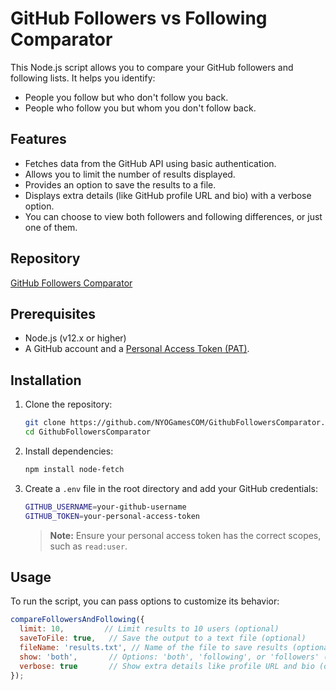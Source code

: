 # GitHub Followers vs Following Comparator

This Node.js script allows you to compare your GitHub followers and following lists. It helps you identify:
- People you follow but who don't follow you back.
- People who follow you but whom you don't follow back.

## Features
- Fetches data from the GitHub API using basic authentication.
- Allows you to limit the number of results displayed.
- Provides an option to save the results to a file.
- Displays extra details (like GitHub profile URL and bio) with a verbose option.
- You can choose to view both followers and following differences, or just one of them.

## Repository
[GitHub Followers Comparator](https://github.com/NYOGamesCOM/GithubFollowersComparator.git)

## Prerequisites
- Node.js (v12.x or higher)
- A GitHub account and a [Personal Access Token (PAT)](https://docs.github.com/en/github/authenticating-to-github/creating-a-personal-access-token).

## Installation

1. Clone the repository:

    ```bash
    git clone https://github.com/NYOGamesCOM/GithubFollowersComparator.git
    cd GithubFollowersComparator
    ```

2. Install dependencies:

    ```bash
    npm install node-fetch
    ```

3. Create a `.env` file in the root directory and add your GitHub credentials:

    ```bash
    GITHUB_USERNAME=your-github-username
    GITHUB_TOKEN=your-personal-access-token
    ```

    > **Note:** Ensure your personal access token has the correct scopes, such as `read:user`.

## Usage

To run the script, you can pass options to customize its behavior:

```js
compareFollowersAndFollowing({
  limit: 10,         // Limit results to 10 users (optional)
  saveToFile: true,   // Save the output to a text file (optional)
  fileName: 'results.txt', // Name of the file to save results (optional)
  show: 'both',       // Options: 'both', 'following', or 'followers' (optional)
  verbose: true       // Show extra details like profile URL and bio (optional)
});

